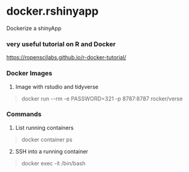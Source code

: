 # docker.rshinyapp
Dockerize a shinyApp 

### very useful tutorial on R and Docker 
https://ropenscilabs.github.io/r-docker-tutorial/

### Docker Images 

1. Image with rstudio and tidyverse 

> docker run --rm -e PASSWORD=321 -p 8787:8787 rocker/verse


### Commands

1. List running containers

> docker container ps

2. SSH into a running container 
> docker exec -it <container name> /bin/bash
